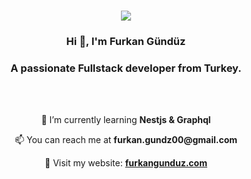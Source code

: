 <h3 align="center"><a href='https://www.codewars.com/users/deathPunch'><img align=top src="https://www.codewars.com/users/deathPunch/badges/large"/></a></h3>
<h3 align="center">Hi 👋, I'm Furkan Gündüz</h3>
<h3 align="center">A passionate Fullstack developer from Turkey.</h3>
<br/>
<br/>

<p align="center"> 🌱 I’m currently learning <strong>Nestjs & Graphql</strong></p>
<p align="center"> 📫 You can reach me at <strong>furkan.gundz00@gmail.com</strong></p>
<p align="center"> 🔗 Visit my website: <a href="https://furkangunduz.com"><strong>furkangunduz.com</strong></a></p>
